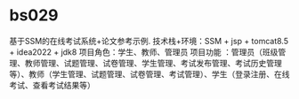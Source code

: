# bs029
基于SSM的在线考试系统+论文参考示例. 技术栈+环境：SSM + jsp + tomcat8.5 + idea2022 + jdk8  项目角色：学生、教师、管理员  项目功能 ：管理员（班级管理、教师管理、试题管理、试卷管理、学生管理、考试发布管理、考试历史管理等）、教师（学生管理、试题管理、试卷管理、考试管理）、学生（登录注册、在线考试、查看考试结果等）
